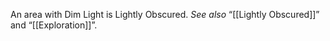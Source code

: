 An area with Dim Light is Lightly Obscured. _See also_ “[[Lightly Obscured]]” and “[[Exploration]]”.
